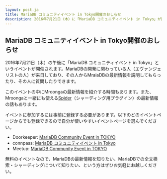 ```yaml
---
layout: post.ja
title: MariaDB コミュニティイベント in Tokyo開催のおしらせ
description: 2016年7月21日（木）に「MariaDB コミュニティイベント in Tokyo」が開催されます。
---
```


## MariaDB コミュニティイベント in Tokyo開催のおしらせ

2016年7月21日（木）の午後に「MariaDB コミュニティイベント in Tokyo」というイベントが開催されます。MariaDBの開発に関わっている人（エヴァンジェリストの人）が来日しており、その人からMraiaDBの最新情報を説明してもらったり、その人に質問したりできます。

このイベントの中にMroongaの最新情報を紹介する時間もあります。また、Mroongaと一緒にも使える[Spider](http://spiderformysql.com/)（シャーディング用プラグイン）の最新情報の話もあります。

イベントに参加するには事前に登録する必要があります。以下のどのイベントページからでも登録できるので自分が使いやすいイベントページを選んでください。

  * Doorkeeper: [MariaDB Community Event in TOKYO](https://mariadb-community0721.doorkeeper.jp/events/48617)
  * connpass: [MariaDB コミュニティイベント in Tokyo](http://connpass.com/event/35245/)
  * Meetup: [MariaDB Community Event in TOKYO](http://www.meetup.com/ja-JP/Tokyo-MariaDB-Community-Event/events/232384187/)

無料のイベントなので、MariaDBの最新情報を知りたい、MariaDBでの全文検索・シャーディングについて知りたい、という方はぜひお気軽にお越しください。
